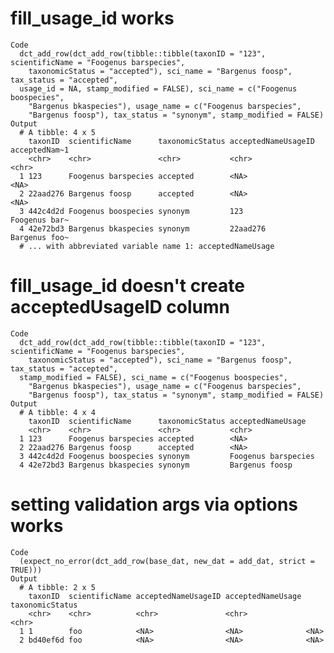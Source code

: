 # fill_usage_id works

    Code
      dct_add_row(dct_add_row(tibble::tibble(taxonID = "123", scientificName = "Foogenus barspecies",
        taxonomicStatus = "accepted"), sci_name = "Bargenus foosp", tax_status = "accepted",
      usage_id = NA, stamp_modified = FALSE), sci_name = c("Foogenus boospecies",
        "Bargenus bkaspecies"), usage_name = c("Foogenus barspecies",
        "Bargenus foosp"), tax_status = "synonym", stamp_modified = FALSE)
    Output
      # A tibble: 4 x 5
        taxonID  scientificName      taxonomicStatus acceptedNameUsageID acceptedNam~1
        <chr>    <chr>               <chr>           <chr>               <chr>        
      1 123      Foogenus barspecies accepted        <NA>                <NA>         
      2 22aad276 Bargenus foosp      accepted        <NA>                <NA>         
      3 442c4d2d Foogenus boospecies synonym         123                 Foogenus bar~
      4 42e72bd3 Bargenus bkaspecies synonym         22aad276            Bargenus foo~
      # ... with abbreviated variable name 1: acceptedNameUsage

# fill_usage_id doesn't create acceptedUsageID column

    Code
      dct_add_row(dct_add_row(tibble::tibble(taxonID = "123", scientificName = "Foogenus barspecies",
        taxonomicStatus = "accepted"), sci_name = "Bargenus foosp", tax_status = "accepted",
      stamp_modified = FALSE), sci_name = c("Foogenus boospecies",
        "Bargenus bkaspecies"), usage_name = c("Foogenus barspecies",
        "Bargenus foosp"), tax_status = "synonym", stamp_modified = FALSE)
    Output
      # A tibble: 4 x 4
        taxonID  scientificName      taxonomicStatus acceptedNameUsage  
        <chr>    <chr>               <chr>           <chr>              
      1 123      Foogenus barspecies accepted        <NA>               
      2 22aad276 Bargenus foosp      accepted        <NA>               
      3 442c4d2d Foogenus boospecies synonym         Foogenus barspecies
      4 42e72bd3 Bargenus bkaspecies synonym         Bargenus foosp     

# setting validation args via options works

    Code
      (expect_no_error(dct_add_row(base_dat, new_dat = add_dat, strict = TRUE)))
    Output
      # A tibble: 2 x 5
        taxonID  scientificName acceptedNameUsageID acceptedNameUsage taxonomicStatus
        <chr>    <chr>          <chr>               <chr>             <chr>          
      1 1        foo            <NA>                <NA>              <NA>           
      2 bd40ef6d foo            <NA>                <NA>              <NA>           

